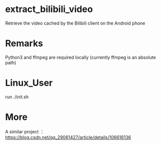 # extract_bilibili_video
Retrieve the video cached by the Bilibili client on the Android phone

# Remarks
Python3 and ffmpeg are required locally (currently ffmpeg is an absolute path)

# Linux_User
run ./init.sh

# More
A similar project ：https://blog.csdn.net/qq_29061427/article/details/106616136
